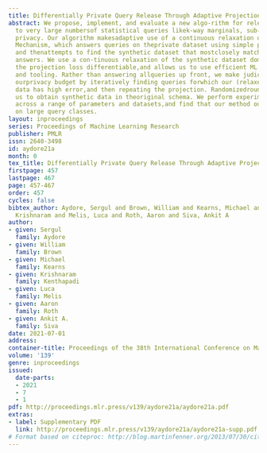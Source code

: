 ```yaml
---
title: Differentially Private Query Release Through Adaptive Projection
abstract: We propose, implement, and evaluate a new algo-rithm for releasing answers
  to very large numbersof statistical queries likek-way marginals, sub-ject to differential
  privacy. Our algorithm makesadaptive use of a continuous relaxation of thePro-jection
  Mechanism, which answers queries on theprivate dataset using simple perturbation,
  and thenattempts to find the synthetic dataset that mostclosely matches the noisy
  answers. We use a con-tinuous relaxation of the synthetic dataset domainwhich makes
  the projection loss differentiable,and allows us to use efficient ML optimizationtechniques
  and tooling. Rather than answering allqueries up front, we make judicious use of
  ourprivacy budget by iteratively finding queries forwhich our (relaxed) synthetic
  data has high error,and then repeating the projection. Randomizedrounding allows
  us to obtain synthetic data in theoriginal schema. We perform experimental evalu-ations
  across a range of parameters and datasets,and find that our method outperforms existingalgorithms
  on large query classes.
layout: inproceedings
series: Proceedings of Machine Learning Research
publisher: PMLR
issn: 2640-3498
id: aydore21a
month: 0
tex_title: Differentially Private Query Release Through Adaptive Projection
firstpage: 457
lastpage: 467
page: 457-467
order: 457
cycles: false
bibtex_author: Aydore, Sergul and Brown, William and Kearns, Michael and Kenthapadi,
  Krishnaram and Melis, Luca and Roth, Aaron and Siva, Ankit A
author:
- given: Sergul
  family: Aydore
- given: William
  family: Brown
- given: Michael
  family: Kearns
- given: Krishnaram
  family: Kenthapadi
- given: Luca
  family: Melis
- given: Aaron
  family: Roth
- given: Ankit A.
  family: Siva
date: 2021-07-01
address:
container-title: Proceedings of the 38th International Conference on Machine Learning
volume: '139'
genre: inproceedings
issued:
  date-parts:
  - 2021
  - 7
  - 1
pdf: http://proceedings.mlr.press/v139/aydore21a/aydore21a.pdf
extras:
- label: Supplementary PDF
  link: http://proceedings.mlr.press/v139/aydore21a/aydore21a-supp.pdf
# Format based on citeproc: http://blog.martinfenner.org/2013/07/30/citeproc-yaml-for-bibliographies/
---
```

